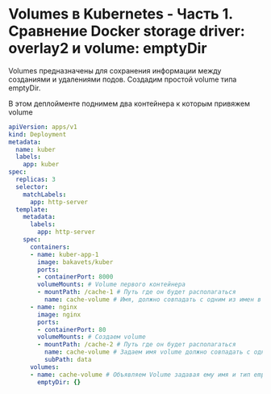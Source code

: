 # Volumes в Kubernetes - Часть 1. Сравнение Docker storage driver: overlay2 и volume: emptyDir

Volumes предназначены для сохранения информации между созданиями и удалениями подов. Создадим простой volume типа emptyDir.

В этом деплойменте поднимем два контейнера к которым привяжем volume

```yaml
apiVersion: apps/v1
kind: Deployment
metadata:
  name: kuber
  labels:
    app: kuber
spec:
  replicas: 3
  selector:
    matchLabels:
      app: http-server
  template:
    metadata:
      labels:
        app: http-server
    spec:
      containers:
      - name: kuber-app-1
        image: bakavets/kuber
        ports:
        - containerPort: 8000
        volumeMounts: # Volume первого контейнера 
        - mountPath: /cache-1 # Путь где он будет располагаться
          name: cache-volume # Имя, должно совпадать с одним из имен в секции volumes
      - name: nginx
        image: nginx
        ports:
        - containerPort: 80
        volumeMounts: # Создаем volume 
        - mountPath: /cache-2 # Путь где он будет располагаться
          name: cache-volume # Задаем имя volume должно совпадать с одним из имен в секции volumes
          subPath: data
      volumes:
      - name: cache-volume # Объявляем Volume задавая ему имя и тип emptyDir
        emptyDir: {}
```

